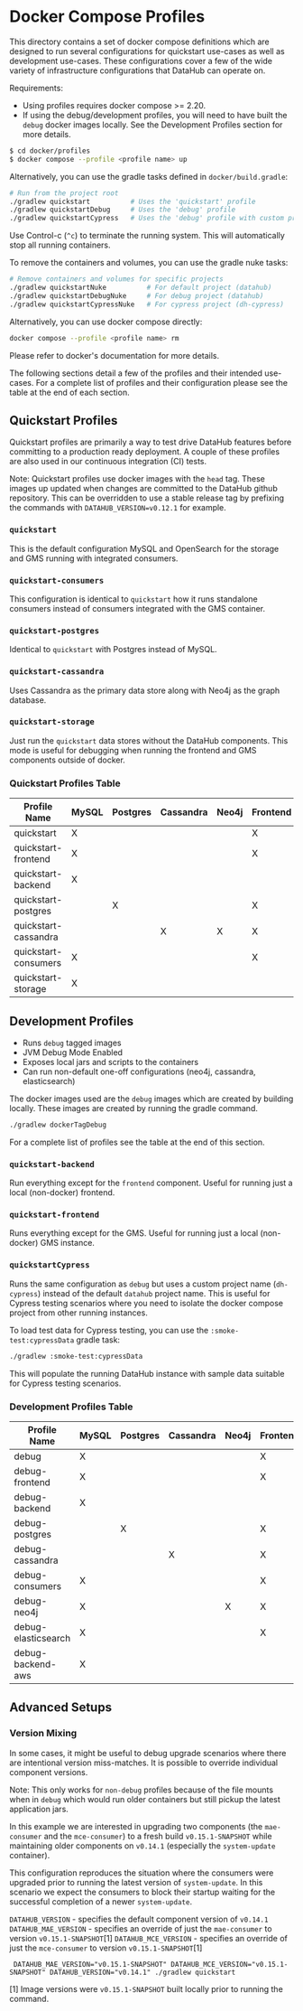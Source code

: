 # Docker Compose Profiles

This directory contains a set of docker compose definitions which are designed to run several configurations
for quickstart use-cases as well as development use-cases. These configurations cover a few of the wide variety of
infrastructure configurations that DataHub can operate on.

Requirements:

- Using profiles requires docker compose >= 2.20.
- If using the debug/development profiles, you will need to have built the `debug` docker images locally. See the Development Profiles section for more details.

```bash
$ cd docker/profiles
$ docker compose --profile <profile name> up
```

Alternatively, you can use the gradle tasks defined in `docker/build.gradle`:

```bash
# Run from the project root
./gradlew quickstart          # Uses the 'quickstart' profile
./gradlew quickstartDebug     # Uses the 'debug' profile
./gradlew quickstartCypress   # Uses the 'debug' profile with custom project name 'dh-cypress'
```

Use Control-c (`^c`) to terminate the running system. This will automatically stop all running containers.

To remove the containers and volumes, you can use the gradle nuke tasks:

```bash
# Remove containers and volumes for specific projects
./gradlew quickstartNuke          # For default project (datahub)
./gradlew quickstartDebugNuke     # For debug project (datahub)
./gradlew quickstartCypressNuke   # For cypress project (dh-cypress)
```

Alternatively, you can use docker compose directly:

```bash
docker compose --profile <profile name> rm
```

Please refer to docker's documentation for more details.

The following sections detail a few of the profiles and their intended use-cases. For a complete list of profiles
and their configuration please see the table at the end of each section.

## Quickstart Profiles

Quickstart profiles are primarily a way to test drive DataHub features before committing to a production ready deployment.
A couple of these profiles are also used in our continuous integration (CI) tests.

Note: Quickstart profiles use docker images with the `head` tag. These images up updated when changes are committed
to the DataHub github repository. This can be overridden to use a stable release tag by prefixing the commands with
`DATAHUB_VERSION=v0.12.1` for example.

### `quickstart`

This is the default configuration MySQL and OpenSearch for the storage and GMS running with integrated consumers.

### `quickstart-consumers`

This configuration is identical to `quickstart` how it runs standalone consumers instead of consumers integrated with the GMS container.

### `quickstart-postgres`

Identical to `quickstart` with Postgres instead of MySQL.

### `quickstart-cassandra`

Uses Cassandra as the primary data store along with Neo4j as the graph database.

### `quickstart-storage`

Just run the `quickstart` data stores without the DataHub components. This mode is useful for debugging when running the frontend and GMS components outside
of docker.

### Quickstart Profiles Table

| Profile Name         | MySQL | Postgres | Cassandra | Neo4j | Frontend | GMS | Actions | SystemUpdate | MAE | MCE | Kafka | OpenSearch |
| -------------------- | ----- | -------- | --------- | ----- | -------- | --- | ------- | ------------ | --- | --- | ----- | ---------- |
| quickstart           | X     |          |           |       | X        | X   | X       | X            |     |     | X     | X          |
| quickstart-frontend  | X     |          |           |       | X        |     |         | X            |     |     | X     | X          |
| quickstart-backend   | X     |          |           |       |          | X   | X       | X            |     |     | X     | X          |
| quickstart-postgres  |       | X        |           |       | X        | X   | X       | X            |     |     | X     | X          |
| quickstart-cassandra |       |          | X         | X     | X        | X   | X       | X            |     |     | X     | X          |
| quickstart-consumers | X     |          |           |       | X        | X   | X       | X            | X   | X   | X     | X          |
| quickstart-storage   | X     |          |           |       |          |     |         |              |     |     | X     | X          |

## Development Profiles

- Runs `debug` tagged images
- JVM Debug Mode Enabled
- Exposes local jars and scripts to the containers
- Can run non-default one-off configurations (neo4j, cassandra, elasticsearch)

The docker images used are the `debug` images which are created by building locally. These images are
created by running the gradle command.

```bash
./gradlew dockerTagDebug
```

For a complete list of profiles see the table at the end of this section.

### `quickstart-backend`

Run everything except for the `frontend` component. Useful for running just a local (non-docker) frontend.

### `quickstart-frontend`

Runs everything except for the GMS. Useful for running just a local (non-docker) GMS instance.

### `quickstartCypress`

Runs the same configuration as `debug` but uses a custom project name (`dh-cypress`) instead of the default `datahub` project name. This is useful for Cypress testing scenarios where you need to isolate the docker compose project from other running instances.

To load test data for Cypress testing, you can use the `:smoke-test:cypressData` gradle task:

```bash
./gradlew :smoke-test:cypressData
```

This will populate the running DataHub instance with sample data suitable for Cypress testing scenarios.

### Development Profiles Table

| Profile Name        | MySQL | Postgres | Cassandra | Neo4j | Frontend | GMS | Actions | SystemUpdate | MAE | MCE | Kafka | OpenSearch | Elasticsearch | Localstack (AWS) |
| ------------------- | ----- | -------- | --------- | ----- | -------- | --- | ------- | ------------ | --- | --- | ----- | ---------- | ------------- | ---------------- |
| debug               | X     |          |           |       | X        | X   | X       | X            |     |     | X     | X          |               |                  |
| debug-frontend      | X     |          |           |       | X        |     |         | X            |     |     | X     | X          |               |                  |
| debug-backend       | X     |          |           |       |          | X   | X       | X            |     |     | X     | X          |               |                  |
| debug-postgres      |       | X        |           |       | X        | X   | X       | X            |     |     | X     | X          |               |                  |
| debug-cassandra     |       |          | X         |       | X        | X   | X       | X            |     |     | X     | X          |               |                  |
| debug-consumers     | X     |          |           |       | X        | X   | X       | X            | X   | X   | X     | X          |               |                  |
| debug-neo4j         | X     |          |           | X     | X        | X   | X       | X            |     |     | X     | X          |               |                  |
| debug-elasticsearch | X     |          |           |       | X        | X   | X       | X            |     |     | X     |            | X             |                  |
| debug-backend-aws   | X     |          |           |       |          | X   | X       | X            |     |     | X     | X          |               | X                |

## Advanced Setups

### Version Mixing

In some cases, it might be useful to debug upgrade scenarios where there are intentional version miss-matches. It is possible
to override individual component versions.

Note: This only works for `non-debug` profiles because of the file mounts when in `debug` which would run older containers
but still pickup the latest application jars.

In this example we are interested in upgrading two components (the `mae-consumer` and the `mce-consumer`) to a fresh build `v0.15.1-SNAPSHOT`
while maintaining older components on `v0.14.1` (especially the `system-update` container).

This configuration reproduces the situation where the consumers were upgraded prior to running the latest version of `system-update`. In this
scenario we expect the consumers to block their startup waiting for the successful completion of a newer `system-update`.

`DATAHUB_VERSION` - specifies the default component version of `v0.14.1`
`DATAHUB_MAE_VERSION` - specifies an override of just the `mae-consumer` to version `v0.15.1-SNAPSHOT`[1]
`DATAHUB_MCE_VERSION` - specifies an override of just the `mce-consumer` to version `v0.15.1-SNAPSHOT`[1]

```shell
 DATAHUB_MAE_VERSION="v0.15.1-SNAPSHOT" DATAHUB_MCE_VERSION="v0.15.1-SNAPSHOT" DATAHUB_VERSION="v0.14.1" ./gradlew quickstart
```

[1] Image versions were `v0.15.1-SNAPSHOT` built locally prior to running the command.
